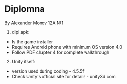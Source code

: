 # Diplomna
By Alexander Monov 12A №1

1. dipl.apk:
- Is the game installer
- Requires Android phone with minimum OS version 4.0
- Follow PDF chapter 4 for complete walkthrough

2. Unity itself:
- version used during coding - 4.5.5f1
- Check Unity's official site for details - unity3d.com
